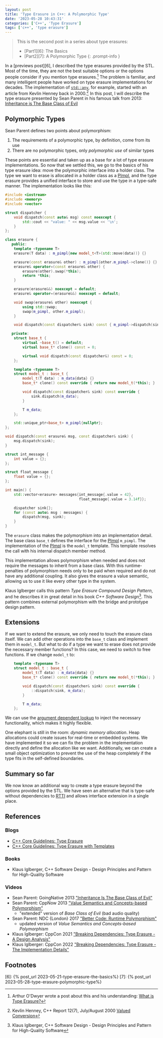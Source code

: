 ```yaml
---
layout: post
title: 'Type Erasure in C++: A Polymorphic Type'
date: '2023-05-28 10:43:31'
categories: ['C++', 'Type Erasure']
tags: ['c++', 'type erasure']
---
```


> This is the second post in a series about type erasures:
> * [Part1][6]: The Basics
> * [Part2][7]: A Polymorphic Type
{: .prompt-info }

In a [previews post][6], I described the type erasures provided by the STL. 
Most of the time, they are not the best suitable options or the options people 
consider if you mention type erasures.[^1] The problem is familiar, and many 
intelligent people have worked on type erasure implementations for decades. The 
implementation of [`std::any`][1], for example, started with an article from 
Kevlin Henney back in 2000.[^2] In this post, I will describe the type erasure 
presented by Sean Parent in his famous talk from 2013: 
[Inheritance is The Base Class of Evil][2]



## Polymorphic Types

Sean Parent defines two points about polymorphism:
1. The requirements of a polymorphic type, by definition, come from its use
2. There are no polymorphic types, only *polymorphic use* of similar types

These points are essential and taken up as a base for a lot of type erasure 
implementations. So now that we settled this, we go to the basics of his type 
erasure idea: move the polymorphic interface into a holder class. The type we 
want to erase is allocated in a holder class as a [PImpl][3], and the type 
erasure provides a unified interface to store and use the type in a type-safe 
manner. The implementation looks like this:

```cpp
#include <iostream>
#include <memory>
#include <vector>

struct dispatcher {
    void dispatch(const auto& msg) const noexcept {
        std::cout << "value: " << msg.value << '\n';
    }
};

class erasure {
   public:
    template <typename T>
    erasure(T data) : m_pimpl{new model_t<T>(std::move(data))} {}

    erasure(const erasure& other) : m_pimpl{other.m_pimpl->clone()} {}
    erasure& operator=(const erasure& other) {
        erasure(other).swap(*this);
        return *this;
    }

    erasure(erasure&&) noexcept = default;
    erasure& operator=(erasure&&) noexcept = default;

    void swap(erasure& other) noexcept {
        using std::swap;
        swap(m_pimpl, other.m_pimpl);
    }

    void dispatch(const dispatcher& sink) const { m_pimpl->dispatch(sink); }

   private:
    struct base_t {
        virtual ~base_t() = default;
        virtual base_t* clone() const = 0;

        virtual void dispatch(const dispatcher&) const = 0;
    };

    template <typename T>
    struct model_t : base_t {
        model_t(T data) : m_data{data} {}
        base_t* clone() const override { return new model_t(*this); }

        void dispatch(const dispatcher& sink) const override {
            sink.dispatch(m_data);
        }

        T m_data;
    };

    std::unique_ptr<base_t> m_pimpl{nullptr};
};

void dispatch(const erasure& msg, const dispatcher& sink) {
    msg.dispatch(sink);
}

struct int_message {
    int value = {};
};

struct float_message {
    float value = {};
};

int main() {
    std::vector<erasure> messages{int_message{.value = 42},
                                  float_message{.value = 3.14f}};

    dispatcher sink{};
    for (const auto& msg : messages) {
        dispatch(msg, sink);
    }
}
```

The `erasure` class makes the polymorphism into an implementation detail. The 
base class `base_t` defines the interface for the [PImpl][3] `m_pimpl`. The 
implementation of the [PImpl][3] is the `model_t` template. This template 
resolves the call with his internal dispatch member method. 

This implementation allows polymorphism when needed and does not require the 
messages to inherit from a base class. With this runtime-penalties of 
polymorphism needs only to be paid when required and do not have any additional 
coupling. It also gives the erasure a value semantic, allowing us to use it 
like every other type in the system.

Klaus Iglberger calls this pattern *Type Erasure Compound Design Pattern*, and he 
describes it in great detail in his book *C++ Software Design*[^3]. This pattern 
combines external polymorphism with the bridge and prototype design pattern.

## Extensions

If we want to extend the erasure, we only need to touch the erasure class itself. 
We can add other operations into the `base_t` class and implement them in 
`model_t`. But what to do if a type we want to erase does not provide the 
necessary member functions? In this case, we need to switch to free functions. 
If we change `model_t` to:

```cpp
    template <typename T>
    struct model_t : base_t {
        model_t(T data) : m_data{data} {}
        base_t* clone() const override { return new model_t(*this); }

        void dispatch(const dispatcher& sink) const override {
            ::dispatch(sink, m_data);
        }

        T m_data;
    };
```

We can use the [argument dependent lookup][4] to inject the necessary 
functionality, which makes it highly flexible.

One elephant is still in the room: *dynamic memory allocation*. Heap allocations 
could create issues for real-time or embedded systems. We have implemented it 
so we can fix the problem in the implementation directly and define the 
allocation like we want. Additionally, we can create a small object optimization 
to prevent the use of the heap completely if the type fits in the self-defined 
boundaries.

## Summary so far

We now know an additional way to create a type erasure beyond the options 
provided by the STL. We have seen an alternative that is type-safe without 
dependencies to [RTTI][5] and allows interface extension in a single place.

## References

### Blogs

* [C++ Core Guidelines: Type Erasure](https://www.modernescpp.com/index.php/c-core-guidelines-type-erasure)
* [C++ Core Guidelines: Type Erasure with Templates](https://www.modernescpp.com/index.php/c-core-guidelines-type-erasure-with-templates)

### Books

* Klaus Iglberger, C++ Software Design - Design Principles and Pattern for High-Quality Software

### Videos

* Sean Parent: GoingNative 2013 ["Inheritance Is The Base Class of Evil"][2]
* Sean Parent: CppNow 2013 ["Value Semantics and Concepts-based Polymorphism"](https://youtu.be/_BpMYeUFXv8)
  * "extended" version of *Base Class of Evil* (bad audio quality)
* Sean Parent: NDC {London} 2017 ["Better Code: Runtime Polymorphism"](https;//youtu.be/QGcVXgEVMJg)
  * updated version of *Value Semantics and Concepts-based Polymorphism* 
* Klaus Iglberger: CppCon 2021 ["Breaking Dependencies: Type Erasure - A Design Analysis"](https://youtu.be/4eeESJQk-mw)
* Klaus Iglberger: CppCon 2022 ["Breaking Dependencies: Type Erasure - The Implementation Details"](https://youtu.be/qn6OqefuH08)

## Footnotes

[^1]: Arthur O'Dwyer wrote a post about this and his understanding: [What is Type Erasure?](https://quuxplusone.github.io/blog/2019/03/18/what-is-type-erasure/)
[^2]: Kevlin Henney, C++ Report 12(7), July/August 2000 [Valued Conversion](https://web.archive.org/web/20120627084406/www.two-sdg.demon.co.uk/curbralan/papers/ValuedConversions.pdf)
[^3]: Klaus Iglberger, C++ Software Design - Design Principles and Pattern for High-Quality Software

[1]: https://en.cppreference.com/w/cpp/utility/any
[2]: https://youtu.be/bIhUE5uUFOA
[3]: https://en.cppreference.com/w/cpp/language/pimpl
[4]: https://en.cppreference.com/w/cpp/language/adl
[5]: https://en.wikipedia.org/wiki/Run-time_type_information
[6]: {% post_url 2023-05-21-type-erasure-the-basics%}
[7]: {% post_url 2023-05-28-type-erasure-polymorphic-type%}

